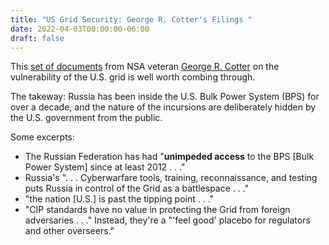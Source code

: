 ```yaml
---
title: "US Grid Security: George R. Cotter's Filings "
date: 2022-04-03T00:00:00-06:00
draft: false
---
```


This <a href="09-12-2019-Comments-of-George-Cotter-001433795044-1.pdf" target="blank">set of documents</a> from NSA veteran <a href="https://www.nsa.gov/History/Cryptologic-History/Historical-Figures/Historical-Figures-View/Article/2446897/george-r-cotter/" target="blank">George R. Cotter</a> on the vulnerability of the U.S. grid is well worth combing through. 

The takeway: Russia has been inside the U.S. Bulk Power System (BPS) for over a decade, and the nature of the incursions are deliberately hidden by the U.S. government from the public.

Some excerpts: 

* The Russian Federation has had "<strong>unimpeded access</strong> to the BPS [Bulk Power System] since at least 2012 . . ."
* Russia's ". . . Cyberwarfare tools, training, reconnaissance, and testing puts Russia in control of the Grid as a battlespace . . ."
* "the nation [U.S.] is past the tipping point . . ."
* "CIP standards have no value in protecting the Grid from foreign adversaries . . ." Instead, they're a "'feel good' placebo for regulators and other overseers."

